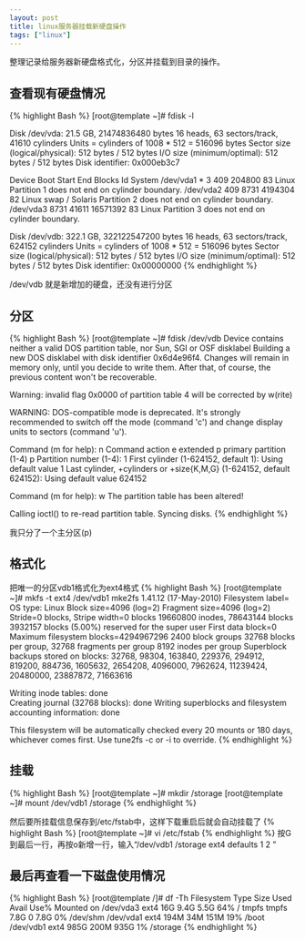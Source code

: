```yaml
---
layout: post
title: linux服务器挂载新硬盘操作
tags: ["linux"]
---
```


  整理记录给服务器新硬盘格式化，分区并挂载到目录的操作。

##  查看现有硬盘情况


{% highlight Bash %}
[root@template ~]# fdisk -l

Disk /dev/vda: 21.5 GB, 21474836480 bytes
16 heads, 63 sectors/track, 41610 cylinders
Units = cylinders of 1008 * 512 = 516096 bytes
Sector size (logical/physical): 512 bytes / 512 bytes
I/O size (minimum/optimal): 512 bytes / 512 bytes
Disk identifier: 0x000eb3c7

   Device Boot      Start         End      Blocks   Id  System
/dev/vda1   *           3         409      204800   83  Linux
Partition 1 does not end on cylinder boundary.
/dev/vda2             409        8731     4194304   82  Linux swap / Solaris
Partition 2 does not end on cylinder boundary.
/dev/vda3            8731       41611    16571392   83  Linux
Partition 3 does not end on cylinder boundary.

Disk /dev/vdb: 322.1 GB, 322122547200 bytes
16 heads, 63 sectors/track, 624152 cylinders
Units = cylinders of 1008 * 512 = 516096 bytes
Sector size (logical/physical): 512 bytes / 512 bytes
I/O size (minimum/optimal): 512 bytes / 512 bytes
Disk identifier: 0x00000000
{% endhighlight %}

/dev/vdb 就是新增加的硬盘，还没有进行分区

##  分区

{% highlight Bash %}
[root@template ~]# fdisk /dev/vdb
Device contains neither a valid DOS partition table, nor Sun, SGI or OSF disklabel
Building a new DOS disklabel with disk identifier 0x6d4e96f4.
Changes will remain in memory only, until you decide to write them.
After that, of course, the previous content won't be recoverable.

Warning: invalid flag 0x0000 of partition table 4 will be corrected by w(rite)

WARNING: DOS-compatible mode is deprecated. It's strongly recommended to
         switch off the mode (command 'c') and change display units to
         sectors (command 'u').

Command (m for help): n
Command action
   e   extended
   p   primary partition (1-4)
p
Partition number (1-4): 1
First cylinder (1-624152, default 1): 
Using default value 1
Last cylinder, +cylinders or +size{K,M,G} (1-624152, default 624152): 
Using default value 624152

Command (m for help): w
The partition table has been altered!

Calling ioctl() to re-read partition table.
Syncing disks.
{% endhighlight %}

我只分了一个主分区(p)

## 格式化

把唯一的分区vdb1格式化为ext4格式
{% highlight Bash %}
[root@template ~]# mkfs -t ext4 /dev/vdb1
mke2fs 1.41.12 (17-May-2010)
Filesystem label=
OS type: Linux
Block size=4096 (log=2)
Fragment size=4096 (log=2)
Stride=0 blocks, Stripe width=0 blocks
19660800 inodes, 78643144 blocks
3932157 blocks (5.00%) reserved for the super user
First data block=0
Maximum filesystem blocks=4294967296
2400 block groups
32768 blocks per group, 32768 fragments per group
8192 inodes per group
Superblock backups stored on blocks: 
	32768, 98304, 163840, 229376, 294912, 819200, 884736, 1605632, 2654208, 
	4096000, 7962624, 11239424, 20480000, 23887872, 71663616

Writing inode tables: done                            
Creating journal (32768 blocks): done
Writing superblocks and filesystem accounting information: done

This filesystem will be automatically checked every 20 mounts or
180 days, whichever comes first.  Use tune2fs -c or -i to override.
{% endhighlight %}


## 挂载


{% highlight Bash %}
[root@template ~]# mkdir /storage
[root@template ~]# mount /dev/vdb1 /storage
{% endhighlight %}


然后要所挂载信息保存到/etc/fstab中，这样下载重启后就会自动挂载了
{% highlight Bash %}
[root@template ~]# vi /etc/fstab
{% endhighlight %}
按G到最后一行，再按o新增一行，输入“/dev/vdb1               /storage                ext4    defaults        1 2 ”


## 最后再查看一下磁盘使用情况


{% highlight Bash %}
[root@template /]# df -Th
Filesystem     Type   Size  Used Avail Use% Mounted on
/dev/vda3      ext4    16G  9.4G  5.5G  64% /
tmpfs          tmpfs  7.8G     0  7.8G   0% /dev/shm
/dev/vda1      ext4   194M   34M  151M  19% /boot
/dev/vdb1       ext4   985G  200M  935G   1% /storage
{% endhighlight %}
